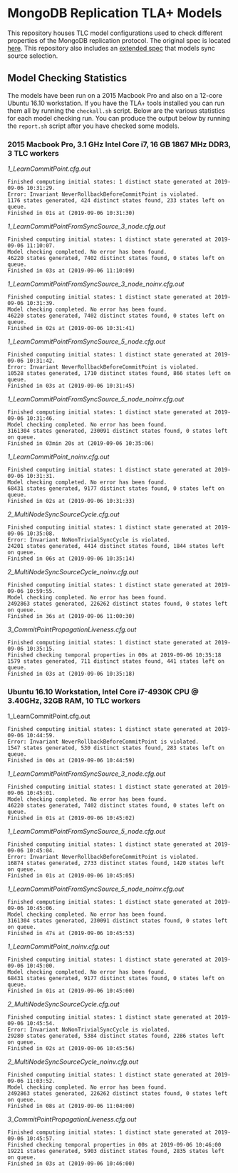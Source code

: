 # MongoDB Replication TLA+ Models

This repository houses TLC model configurations used to check different properties of the MongoDB replication protocol. The original spec is located [here](https://github.com/visualzhou/mongo-repl-tla). This repository also includes an [extended spec](RaftMongoSyncSources.tla) that models sync source selection.

## Model Checking Statistics

The models have been run on a 2015 Macbook Pro and also on a 12-core Ubuntu 16.10 workstation. If you have the TLA+ tools installed you can run them all by running the `checkall.sh` script. Below are the various statistics for each model checking run. You can produce the output below by running the `report.sh` script after you have checked some models.

### 2015 Macbook Pro, 3.1 GHz Intel Core i7, 16 GB 1867 MHz DDR3, 3 TLC workers

*1_LearnCommitPoint.cfg.out*
```
Finished computing initial states: 1 distinct state generated at 2019-09-06 10:31:29.
Error: Invariant NeverRollbackBeforeCommitPoint is violated.
1176 states generated, 424 distinct states found, 233 states left on queue.
Finished in 01s at (2019-09-06 10:31:30)
```

*1_LearnCommitPointFromSyncSource_3_node.cfg.out*
```
Finished computing initial states: 1 distinct state generated at 2019-09-06 11:10:07.
Model checking completed. No error has been found.
46220 states generated, 7402 distinct states found, 0 states left on queue.
Finished in 03s at (2019-09-06 11:10:09)
```

*1_LearnCommitPointFromSyncSource_3_node_noinv.cfg.out*
```
Finished computing initial states: 1 distinct state generated at 2019-09-06 10:31:39.
Model checking completed. No error has been found.
46220 states generated, 7402 distinct states found, 0 states left on queue.
Finished in 02s at (2019-09-06 10:31:41)
```

*1_LearnCommitPointFromSyncSource_5_node.cfg.out*
```
Finished computing initial states: 1 distinct state generated at 2019-09-06 10:31:42.
Error: Invariant NeverRollbackBeforeCommitPoint is violated.
10528 states generated, 1710 distinct states found, 866 states left on queue.
Finished in 03s at (2019-09-06 10:31:45)
```

*1_LearnCommitPointFromSyncSource_5_node_noinv.cfg.out*
```
Finished computing initial states: 1 distinct state generated at 2019-09-06 10:31:46.
Model checking completed. No error has been found.
3161304 states generated, 230091 distinct states found, 0 states left on queue.
Finished in 03min 20s at (2019-09-06 10:35:06)
```

*1_LearnCommitPoint_noinv.cfg.out*
```
Finished computing initial states: 1 distinct state generated at 2019-09-06 10:31:31.
Model checking completed. No error has been found.
68431 states generated, 9177 distinct states found, 0 states left on queue.
Finished in 02s at (2019-09-06 10:31:33)
```

*2_MultiNodeSyncSourceCycle.cfg.out*
```
Finished computing initial states: 1 distinct state generated at 2019-09-06 10:35:08.
Error: Invariant NoNonTrivialSyncCycle is violated.
24201 states generated, 4414 distinct states found, 1844 states left on queue.
Finished in 06s at (2019-09-06 10:35:14)
```

*2_MultiNodeSyncSourceCycle_noinv.cfg.out*
```
Finished computing initial states: 1 distinct state generated at 2019-09-06 10:59:55.
Model checking completed. No error has been found.
2492863 states generated, 226262 distinct states found, 0 states left on queue.
Finished in 36s at (2019-09-06 11:00:30)
```

*3_CommitPointPropagationLiveness.cfg.out*
```
Finished computing initial states: 1 distinct state generated at 2019-09-06 10:35:15.
Finished checking temporal properties in 00s at 2019-09-06 10:35:18
1579 states generated, 711 distinct states found, 441 states left on queue.
Finished in 03s at (2019-09-06 10:35:18)
```



### Ubuntu 16.10 Workstation, Intel Core i7-4930K CPU @ 3.40GHz, 32GB RAM, 10 TLC workers

1_LearnCommitPoint.cfg.out
```
Finished computing initial states: 1 distinct state generated at 2019-09-06 10:44:59.
Error: Invariant NeverRollbackBeforeCommitPoint is violated.
1547 states generated, 530 distinct states found, 283 states left on queue.
Finished in 00s at (2019-09-06 10:44:59)
```

*1_LearnCommitPointFromSyncSource_3_node.cfg.out*
```
Finished computing initial states: 1 distinct state generated at 2019-09-06 10:45:01.
Model checking completed. No error has been found.
46220 states generated, 7402 distinct states found, 0 states left on queue.
Finished in 01s at (2019-09-06 10:45:02)
```

*1_LearnCommitPointFromSyncSource_5_node.cfg.out*
```
Finished computing initial states: 1 distinct state generated at 2019-09-06 10:45:04.
Error: Invariant NeverRollbackBeforeCommitPoint is violated.
16874 states generated, 2733 distinct states found, 1420 states left on queue.
Finished in 01s at (2019-09-06 10:45:05)
```

*1_LearnCommitPointFromSyncSource_5_node_noinv.cfg.out*
```
Finished computing initial states: 1 distinct state generated at 2019-09-06 10:45:06.
Model checking completed. No error has been found.
3161304 states generated, 230091 distinct states found, 0 states left on queue.
Finished in 47s at (2019-09-06 10:45:53)
```

*1_LearnCommitPoint_noinv.cfg.out*
```
Finished computing initial states: 1 distinct state generated at 2019-09-06 10:45:00.
Model checking completed. No error has been found.
68431 states generated, 9177 distinct states found, 0 states left on queue.
Finished in 01s at (2019-09-06 10:45:00)
```

*2_MultiNodeSyncSourceCycle.cfg.out*
```
Finished computing initial states: 1 distinct state generated at 2019-09-06 10:45:54.
Error: Invariant NoNonTrivialSyncCycle is violated.
29280 states generated, 5384 distinct states found, 2286 states left on queue.
Finished in 02s at (2019-09-06 10:45:56)
```

*2_MultiNodeSyncSourceCycle_noinv.cfg.out*
```
Finished computing initial states: 1 distinct state generated at 2019-09-06 11:03:52.
Model checking completed. No error has been found.
2492863 states generated, 226262 distinct states found, 0 states left on queue.
Finished in 08s at (2019-09-06 11:04:00)
```

*3_CommitPointPropagationLiveness.cfg.out*
```
Finished computing initial states: 1 distinct state generated at 2019-09-06 10:45:57.
Finished checking temporal properties in 00s at 2019-09-06 10:46:00
19221 states generated, 5903 distinct states found, 2835 states left on queue.
Finished in 03s at (2019-09-06 10:46:00)
```



